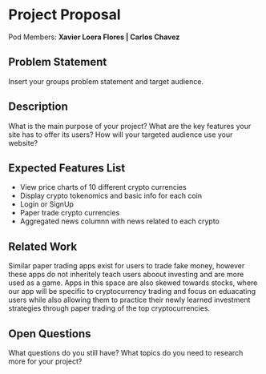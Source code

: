 # Project Proposal

Pod Members: **Xavier Loera Flores | Carlos Chavez**

## Problem Statement

Insert your groups problem statement and target audience.

## Description

What is the main purpose of your project? What are the key features your site has to offer its users? How will your targeted audience use your website?

## Expected Features List


- View price charts of 10 different crypto currencies
- Display crypto tokenomics and basic info for each coin
- Login or SignUp 
- Paper trade crypto currencies
- Aggregated news columnn with news related to each crypto



## Related Work

Similar paper trading apps exist for users to trade fake money, however these apps do not inheritely teach users aboout investing and are more used as a game. Apps in this space are also skewed towards stocks, where our app will be specific to cryptocurrency trading and focus on eduacating users while also allowing them to practice their newly learned investment strategies through paper trading of the top cryptocurrencies.

## Open Questions

What questions do you still have? What topics do you need to research more for your project?
